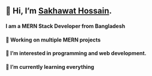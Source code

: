 ## 👋 Hi, I’m [Sakhawat Hossain](https://drive.google.com/file/d/1BzpVoR3OadSYNQVzQEF8bMCx-N44GBnI/view).
#### I am a MERN Stack Developer from Bangladesh
#### 🔭 Working on multiple MERN projects

#### 👀 I’m interested in programming and web development.
#### 🌱 I’m currently learning everything

<!---
sakhawat9/sakhawat9 is a ✨ special ✨ repository because its `README.md` (this file) appears on your GitHub profile.
You can click the Preview link to take a look at your changes.
--->
